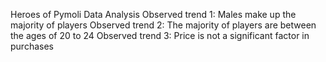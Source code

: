 Heroes of Pymoli Data Analysis
Observed trend 1: Males make up the majority of players
Observed trend 2: The majority of players are between the ages of 20 to 24
Observed trend 3: Price is not a significant factor in purchases


